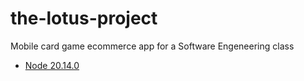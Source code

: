 # the-lotus-project
Mobile card game ecommerce app for a Software Engeneering class

- [Node 20.14.0](https://nodejs.org/en)
